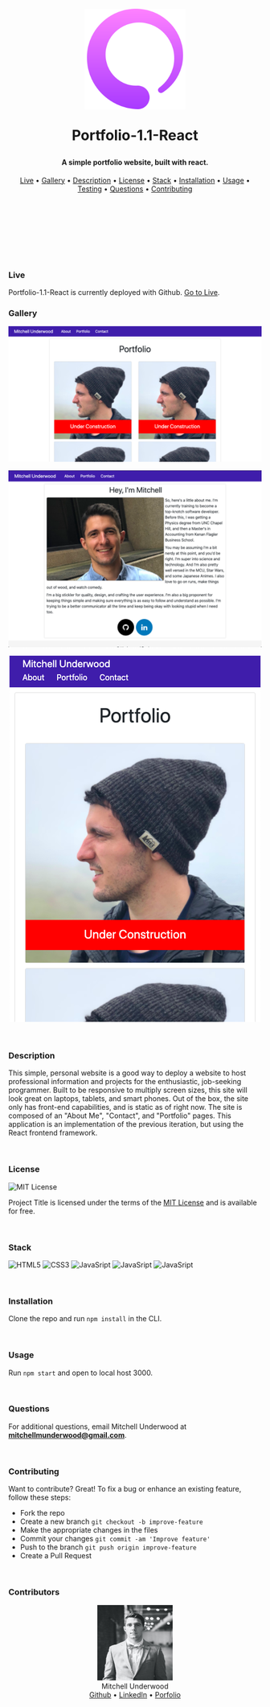 <h1 align="center">
  <br>
  <!-- image/logo link -->
  <a href="https://mitchellmunderwood.github.io/Portfolio-1.1-React/"><img src="./README-Support/logo.png" alt="title" width="200" height="200" ></a>
  
  Portfolio-1.1-React
  <br>
</h1>

<h4 align="center">
<!-- Description of Project -->
A simple portfolio website, built with react.
</h4>

<p align="center">
    <!-- table of contents -->
  <a href="#live">Live</a> •
  <a href="#gallery">Gallery</a> •
  <a href="#description">Description</a> •
  <a href="#license">License</a> •
  <a href="#stack">Stack</a> •
  <a href="#installation">Installation</a> •
  <a href="#usage">Usage</a> •
  <a href="#testing">Testing</a> •
  <a href="#questions">Questions</a> •
  <a href="#contributing">Contributing</a> 
</p>

<br>

<p>
<br>
<br>
<br>
<br>
<br>

</p>

### Live

Portfolio-1.1-React is currently deployed with Github. <a href="https://mitchellmunderwood.github.io/Portfolio-1.1-React/">Go to Live</a>.
<br/>

### Gallery

<p align="center">
    <img src="./README-Support/img1.png" width="auto" height="auto">
</p>
<p align="center">
    <img src="./README-Support/img2.png" width="auto" height="auto">
</p>
<p align="center">
    <img src="./README-Support/img3.png" width="auto" height="auto">
</p>

<br/>

### Description

This simple, personal website is a good way to deploy a website to host professional information and projects for the enthusiastic, job-seeking programmer. Built to be responsive to multiply screen sizes, this site will look great on laptops, tablets, and smart phones. Out of the box, the site only has front-end capabilities, and is static as of right now. The site is composed of an "About Me", "Contact", and "Portfolio" pages. This application is an implementation of the previous iteration, but using the React frontend framework.

<br/>

### License

<p>
<img src="https://img.shields.io/badge/License-MIT-informational?style=flat&logo=mit&logoColor=white&color=blue"
         alt="MIT License">
</p>

Project Title is licensed under the terms of the [MIT License](https://opensource.org/licenses/MIT) and is available for free.

<br/>

### Stack

<p align="left">
<!-- line for badges -->
    <img src="https://img.shields.io/badge/Code-HTML5-informational?style=flat&logo=html5&logoColor=white&color=blue"
         alt="HTML5">
    <img src="https://img.shields.io/badge/Code-CSS3-informational?style=flat&logo=css3&logoColor=white&color=blue"
         alt="CSS3">
    <img src="https://img.shields.io/badge/Code-JavaScript-informational?style=flat&logo=javascript&logoColor=white&color=blue"
         alt="JavaSript">
    <img src="https://img.shields.io/badge/Code-Bootstrap-informational?style=flat&logo=bootstrap&logoColor=white&color=blue"
         alt="JavaSript">
    <img src="https://img.shields.io/badge/Code-React-informational?style=flat&logo=react&logoColor=white&color=blue"
         alt="JavaSript">
    <!-- <img src="https://img.shields.io/badge/Code-Handlebars-informational?style=flat&logo=handlebars&logoColor=white&color=blue"
         alt="Express"> -->
    <!-- <img src="https://img.shields.io/badge/Code-Express-informational?style=flat&logo=express&logoColor=white&color=blue"
         alt="Express"> -->
    <!-- <img src="https://img.shields.io/badge/Code-Node-informational?style=flat&logo=node&logoColor=white&color=blue"
         alt="Node"> -->
    <!-- <img src="https://img.shields.io/badge/Data-mySQL-informational?style=flat&logo=mysql&logoColor=white&color=blue"
         alt="Node"> -->
</p>

<!-- Open Source Tools:

- [Thing](https://thing.com) -->

<br/>

### Installation

Clone the repo and run `npm install` in the CLI.

<br/>

### Usage

Run `npm start` and open to local host 3000.

<br/>

### Questions

For additional questions, email Mitchell Underwood at **mitchellmunderwood@gmail.com**.

<br/>

### Contributing

Want to contribute? Great!
To fix a bug or enhance an existing feature, follow these steps:

- Fork the repo
- Create a new branch `git checkout -b improve-feature`
- Make the appropriate changes in the files
- Commit your changes `git commit -am 'Improve feature'`
- Push to the branch `git push origin improve-feature`
- Create a Pull Request

<br/>

### Contributors

<p align="center">
<img src="./README-Support/mitchell.jpg" width="150" height="150" />
<br/>
Mitchell Underwood
<br/>
<a href="https://github.com/mitchellmunderwood">Github</a> •
<a href="https://www.linkedin.com/in/mitchellmunderwood/">LinkedIn</a> •
<a href="https://whoismitchell.com">Porfolio</a>

</p>
